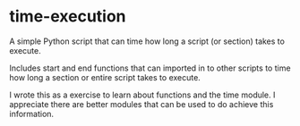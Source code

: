 # time-execution
A simple Python script that can time how long a script (or section) takes to execute.

Includes start and end functions that can imported in to other scripts to time how long a section or entire script takes to execute.

I wrote this as a exercise to learn about functions and the time module. I appreciate there are better modules that can be used to do achieve this information. 
